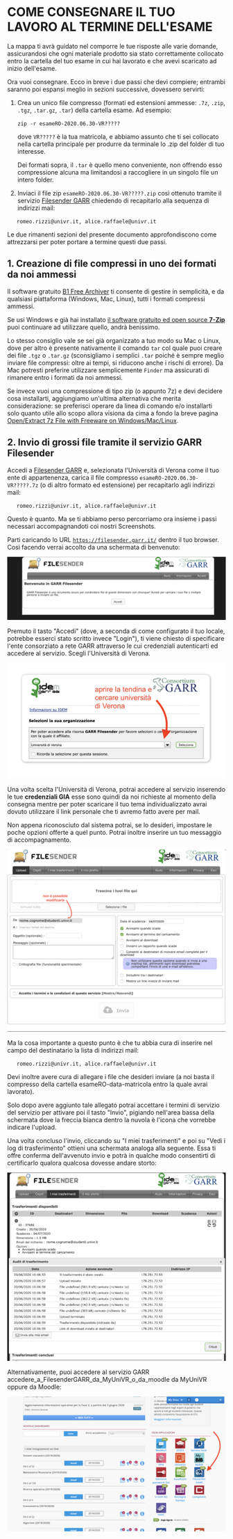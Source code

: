 # COME CONSEGNARE IL TUO LAVORO AL TERMINE DELL'ESAME

La mappa ti avrà guidato nel comporre le tue risposte alle varie domande, assicurandosi che ogni materiale prodotto sia stato correttamente collocato entro la cartella del tuo esame in cui hai lavorato e che avevi scaricato ad inizio dell'esame.

Ora vuoi consegnare. Ecco in breve i due passi che devi compiere; entrambi saranno poi espansi meglio in sezioni successive, dovessero servirti:

1. Crea un unico file compresso (formati ed estensioni ammesse: `.7z`, `.zip`, `.tgz`, `.tar.gz`, `.tar`) della cartella esame. Ad esempio:
    ```
    zip -r esameRO-2020.06.30-VR?????
    ```
    dove `VR?????` è la tua matricola, e abbiamo assunto che ti sei collocato nella cartella principale per produrre da terminale lo .zip del folder di tuo interesse.

    Dei formati sopra, il `.tar` è quello meno conveniente, non offrendo esso compressione alcuna ma limitandosi a raccogliere in un singolo file un intero folder.

2. Inviaci il file zip `esameRO-2020.06.30-VR?????.zip` così ottenuto tramite il servizio [Filesender GARR](https://wayf.idem.garr.it/WAYF?entityID=https%3A%2F%2Ffilesender.garr.it%2Fshibboleth&return=https%3A%2F%2Ffilesender.garr.it%2FShibboleth.sso%2FLogin%3FSAMLDS%3D1%26return%3Dhttps%253A%252F%252Ffilesender.garr.it%252F%253Fs%253Dupload%26target%3Dss%253Amem%253Aed4a8d42c54374b7e053e6c5b4dfa282c6052c1a622db2729ea7f08592780514) chiedendo di recapitarlo alla sequenza di indirizzi mail:
```
   romeo.rizzi@univr.it, alice.raffaele@univr.it
```

Le due rimanenti sezioni del presente documento approfondiscono come attrezzarsi per poter portare a termine questi due passi.

## 1. Creazione di file compressi in uno dei formati da noi ammessi

Il software gratuito [B1 Free Archiver](https://b1.org/) ti consente di gestire in semplicità, e da qualsiasi piattaforma (Windows, Mac, Linux), tutti i formati compressi ammessi.

Se usi Windows e già hai installato [il software gratuito ed open source <b>7-Zip</b>](https://www.7-zip.org/) puoi continuare ad utilizzare quello, andrà benissimo.

Lo stesso consiglio vale se sei già organizzato a tuo modo su Mac o Linux, dove per altro è presente nativamente il comando `tar` col quale puoi creare dei file `.tgz` o `.tar.gz` (sconsigliamo i semplici `.tar` poiché è sempre meglio inviare file compressi: oltre ai tempi, si riducono anche i rischi di errore). Da Mac potresti preferire utilizzare semplicemente `Finder` ma assicurati di rimanere entro i formati da noi ammessi.

Se invece vuoi una compressione di tipo zip (o appunto 7z) e devi decidere cosa installarti, aggiungiamo un'ultima alternativa che merita considerazione:
se preferisci operare da linea di comando e/o installarti solo quanto utile allo scopo allora visiona da cima a fondo la breve pagina [Open/Extract 7z File with Freeware on Windows/Mac/Linux](http://www.e7z.org/open-7z.htm).

## 2. Invio di grossi file tramite il servizio GARR Filesender

Accedi a [Filesender GARR](https://wayf.idem.garr.it/WAYF?entityID=https%3A%2F%2Ffilesender.garr.it%2Fshibboleth&return=https%3A%2F%2Ffilesender.garr.it%2FShibboleth.sso%2FLogin%3FSAMLDS%3D1%26return%3Dhttps%253A%252F%252Ffilesender.garr.it%252F%253Fs%253Dupload%26target%3Dss%253Amem%253Aed4a8d42c54374b7e053e6c5b4dfa282c6052c1a622db2729ea7f08592780514) e, selezionata l'Università di Verona come il tuo ente di appartenenza, carica il file compresso `esameRO-2020.06.30-VR?????.7z` (o di altro formato ed estensione) per recapitarlo agli indirizzi mail:
```
   romeo.rizzi@univr.it, alice.raffaele@univr.it
```
Questo è quanto. Ma se ti abbiamo perso percorriamo ora insieme i passi necessari accompagnandoti coi nostri Screenshots.

Parti caricando lo URL [`https://filesender.garr.it/`](https://filesender.garr.it/)  dentro il tuo browser. Così facendo verrai accolto da una schermata di benvenuto:

![Figura: schermata che certifica il tuo invio del file tramite Filesender GARR](schermate/benvenuto_in_FilsesenderGARR.png)

Premuto il tasto "Accedi" (dove, a seconda di come configurato il tuo locale, potrebbe esserci stato scritto invece "Login"), ti viene chiesto di specificare l'ente consorziato a rete GARR attraverso le cui credenziali autenticarti ed accedere al servizio. Scegli l'Università di Verona.

![Figura: menù da cui scegliere l'Università di Verona come tuo ente certificante](schermate/scegliere_UniVR.png)


Una volta scelta l'Università di Verona, potrai accedere al servizio inserendo le tue <b>credenziali GIA</b> esse sono quindi da noi richieste al momento della consegna mentre per poter scaricare il tuo tema individualizzato avrai dovuto utilizzare il link personale che ti avremo fatto avere per mail.

Non appena riconosciuto dal sistema potrai, se lo desideri, impostare le poche opzioni offerte a quel punto. Potrai inoltre inserire un tuo messaggio di accompagnamento.

![Figura: impostare le poche modalità di invio (opzionali)](schermate/imposta_opzioni_invio_facoltative.png)

Ma la cosa importante a questo punto è che tu abbia cura di inserire nel campo del destinatario la lista di indirizzi mail:
```
   romeo.rizzi@univr.it, alice.raffaele@univr.it
```


Devi inoltre avere cura di allegare i file che desideri inviare (a noi basta il compresso della cartella esameRO-data-matricola entro la quale avrai lavorato).

Solo dopo avere aggiunto tale allegato potrai accettare i termini di servizio del servizio per attivare poi il tasto "Invio", pigiando nell'area bassa della schermata dove la freccia bianca dentro la nuvola è l'icona che vorrebbe indicare l'upload.

Una volta concluso l'invio, cliccando su "I miei trasferimenti" e poi su "Vedi i log di trasferimento" ottieni una schermata analoga alla seguente. Essa ti offre conferma dell'avvenuto invio e potrà in qualche modo consentirti di certificarlo qualora qualcosa dovesse andare storto:

![Figura: schermata che certifica il tuo invio del file tramite Filesender GARR](schermate/ricevutaGARR_a_studente.png)

Alternativamente, puoi accedere al servizio GARR accedere_a_FilesenderGARR_da_MyUniVR_o_da_moodle da MyUniVR oppure da Moodle:

![Figura: schermata che certifica il tuo invio del file tramite Filesender GARR](schermate/accedere_a_FilsesenderGARR_da_MyUniVR_o_da_moodle.png)
